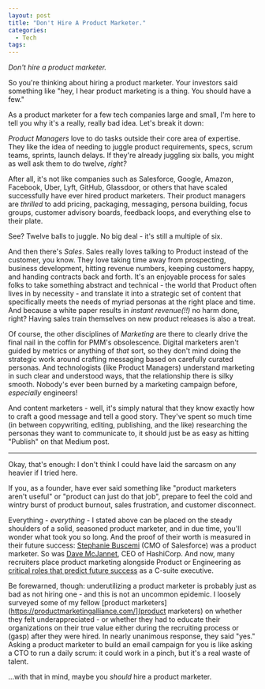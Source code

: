 ```yaml
---
layout: post
title: "Don't Hire A Product Marketer."
categories:
  - Tech
tags:
---
```


*Don't hire a product marketer.*

So you're thinking about hiring a product marketer. Your investors said something like "hey, I hear product marketing is a thing. You should have a few."

As a product marketer for a few tech companies large and small, I'm here to tell you why it's a really, really bad idea. Let's break it down:

*Product Managers* love to do tasks outside their core area of expertise. They like the idea of needing to juggle product requirements, specs, scrum teams, sprints, launch delays. If they're already juggling six balls, you might as well ask them to do twelve, _right?_

After all, it's not like companies such as Salesforce, Google, Amazon, Facebook, Uber, Lyft, GitHub, Glassdoor, or others that have scaled successfully have ever hired product marketers. Their product managers are _thrilled_ to add pricing, packaging, messaging, persona building, focus groups, customer advisory boards, feedback loops, and everything else to their plate.

See? Twelve balls to juggle. No big deal - it's still a multiple of six.

And then there's *Sales*. Sales really loves talking to Product instead of the customer, you know. They love taking time away from prospecting, business development, hitting revenue numbers, keeping customers happy, and handing contracts back and forth. It's an enjoyable process for sales folks to take something abstract and technical - the world that Product often lives in by necessity - and translate it into a strategic set of content that specifically meets the needs of myriad personas at the right place and time. And because a white paper results in _instant revenue(!!)_ no harm done, right? Having sales train themselves on new product releases is also a treat.

Of course, the other disciplines of *Marketing* are there to clearly drive the final nail in the coffin for PMM's obsolescence. Digital marketers aren't guided by metrics or anything of _that_ sort, so they don't mind doing the strategic work around crafting messaging based on carefully curated personas. And technologists (like Product Managers) understand marketing in such clear and understood ways, that the relationship there is silky smooth. Nobody's ever been burned by a marketing campaign before, _especially_ engineers!  

And content marketers - well, it's simply natural that they know exactly how to craft a good message and tell a good story. They've spent so much time (in between copywriting, editing, publishing, and the like) researching the personas they want to communicate to, it should just be as easy as hitting "Publish" on that Medium post.  

-----

Okay, that's enough: I don't think I could have laid the sarcasm on any heavier if I tried here.

If you, as a founder, have ever said something like "product marketers aren't useful" or "product can just do that job", prepare to feel the cold and wintry burst of product burnout, sales frustration, and customer disconnect.

Everything - *everything* - I stated above can be placed on the steady shoulders of a solid, seasoned product marketer, and in due time, you'll wonder what took you so long. And the proof of their worth is measured in their future success: [Stephanie Buscemi](https://twitter.com/sbuscemi) (CMO of Salesforce) was a product marketer. So was [Dave McJannet](https://www.forbes.com/sites/justinwarren/2016/08/10/exclusive-david-mcjannet-joins-hashicorp-as-ceo/#5f7bfabb864d), CEO of HashiCorp. And now, many recruiters place product marketing alongside Product or Engineering as [critical roles that predict future success](https://www.businessinsider.com/what-makes-a-good-ceo-from-okcupid-tinder-vimeo-iac-executive-recruiter-2018-4/) as a C-suite executive.  

Be forewarned, though: underutilizing a product marketer is probably just as bad as not hiring one - and this is not an uncommon epidemic. I loosely surveyed some of my fellow [product marketers](https://productmarketingalliance.com/](product marketers) on whether they felt underappreciated - or whether they had to educate their organizations on their true value either during the recruiting process or (gasp) after they were hired. In nearly unanimous response, they said "yes." Asking a product marketer to build an email campaign for you is like asking a CTO to run a daily scrum: it could work in a pinch, but it's a real waste of talent.

...with that in mind, maybe you _should_ hire a product marketer.
